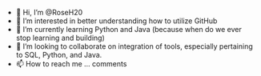 - 👋 Hi, I’m @RoseH20
- 👀 I’m interested in better understanding how to utilize GitHub
- 🌱 I’m currently learning Python and Java (because when do we ever stop learning and building)
- 💞️ I’m looking to collaborate on integration of tools, especially pertaining to SQL, Python, and Java.
- 📫 How to reach me ... comments

<!---
RoseH20/RoseH20 is a ✨ special ✨ repository because its `README.md` (this file) appears on your GitHub profile.
You can click the Preview link to take a look at your changes.
--->
